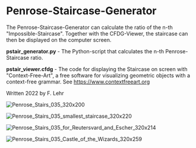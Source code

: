 # Penrose-Staircase-Generator

The Penrose-Staircase-Generator can calculate the ratio of the n-th "Impossible-Staircase". Together with the CFDG-Viewer, the staircase can then be displayed on the computer screen.

**pstair_generator.py** - The Python-script that calculates the n-th Penrose-Staircase ratio.

**pstair_viewer.cfdg** - The code for displaying the Staircase on screen with "Context-Free-Art", a free software for visualizing geometric objects with a context-free grammar. See https://www.contextfreeart.org

Written 2022 by F. Lehr

![Penrose_Stairs_035_320x200](https://user-images.githubusercontent.com/114293671/196004368-a6fc24f0-a9dc-4126-b8e4-f9d4b0c641ab.png)

![Penrose_Stairs_035_smallest_staircase_320x220](https://user-images.githubusercontent.com/114293671/196004410-ae9dc0aa-12be-460f-ae4e-5025f08f4ad5.png)

![Penrose_Stairs_035_for_Reutersvard_and_Escher_320x214](https://user-images.githubusercontent.com/114293671/196004460-57620bec-68ab-40e0-b09a-e5c4bf4a1391.png)

![Penrose_Stairs_035_Castle_of_the_Wizards_320x259](https://user-images.githubusercontent.com/114293671/196005860-287e4efa-a7d0-4256-bab7-9efc3c84fe85.png)
